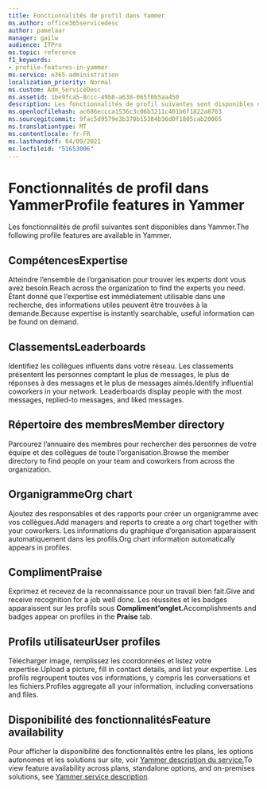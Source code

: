 ```yaml
---
title: Fonctionnalités de profil dans Yammer
ms.author: office365servicedesc
author: pamelaar
manager: gailw
audience: ITPro
ms.topic: reference
f1_keywords:
- profile-features-in-yammer
ms.service: o365-administration
localization_priority: Normal
ms.custom: Adm_ServiceDesc
ms.assetid: 1be9fca5-8ccc-49b8-a638-065f0b5aa450
description: Les fonctionnalités de profil suivantes sont disponibles dans Yammer.
ms.openlocfilehash: ac686eccca1536c3c06b3211c401b6f1822a8703
ms.sourcegitcommit: 9fac5d9579e3b370b15384b36d0f1805cab20065
ms.translationtype: MT
ms.contentlocale: fr-FR
ms.lasthandoff: 04/09/2021
ms.locfileid: "51653006"
---
```

# <a name="profile-features-in-yammer"></a><span data-ttu-id="b3f95-103">Fonctionnalités de profil dans Yammer</span><span class="sxs-lookup"><span data-stu-id="b3f95-103">Profile features in Yammer</span></span>

<span data-ttu-id="b3f95-104">Les fonctionnalités de profil suivantes sont disponibles dans Yammer.</span><span class="sxs-lookup"><span data-stu-id="b3f95-104">The following profile features are available in Yammer.</span></span>
 
## <a name="expertise"></a><span data-ttu-id="b3f95-105">Compétences</span><span class="sxs-lookup"><span data-stu-id="b3f95-105">Expertise</span></span>

<span data-ttu-id="b3f95-106">Atteindre l’ensemble de l’organisation pour trouver les experts dont vous avez besoin.</span><span class="sxs-lookup"><span data-stu-id="b3f95-106">Reach across the organization to find the experts you need.</span></span> <span data-ttu-id="b3f95-107">Étant donné que l’expertise est immédiatement utilisable dans une recherche, des informations utiles peuvent être trouvées à la demande.</span><span class="sxs-lookup"><span data-stu-id="b3f95-107">Because expertise is instantly searchable, useful information can be found on demand.</span></span>

## <a name="leaderboards"></a><span data-ttu-id="b3f95-108">Classements</span><span class="sxs-lookup"><span data-stu-id="b3f95-108">Leaderboards</span></span>

<span data-ttu-id="b3f95-p102">Identifiez les collègues influents dans votre réseau. Les classements présentent les personnes comptant le plus de messages, le plus de réponses à des messages et le plus de messages aimés.</span><span class="sxs-lookup"><span data-stu-id="b3f95-p102">Identify influential coworkers in your network. Leaderboards display people with the most messages, replied-to messages, and liked messages.</span></span>

## <a name="member-directory"></a><span data-ttu-id="b3f95-111">Répertoire des membres</span><span class="sxs-lookup"><span data-stu-id="b3f95-111">Member directory</span></span>

<span data-ttu-id="b3f95-112">Parcourez l’annuaire des membres pour rechercher des personnes de votre équipe et des collègues de toute l’organisation.</span><span class="sxs-lookup"><span data-stu-id="b3f95-112">Browse the member directory to find people on your team and coworkers from across the organization.</span></span>
  
## <a name="org-chart"></a><span data-ttu-id="b3f95-113">Organigramme</span><span class="sxs-lookup"><span data-stu-id="b3f95-113">Org chart</span></span>

<span data-ttu-id="b3f95-114">Ajoutez des responsables et des rapports pour créer un organigramme avec vos collègues.</span><span class="sxs-lookup"><span data-stu-id="b3f95-114">Add managers and reports to create a org chart together with your coworkers.</span></span> <span data-ttu-id="b3f95-115">Les informations du graphique d’organisation apparaissent automatiquement dans les profils.</span><span class="sxs-lookup"><span data-stu-id="b3f95-115">Org chart information automatically appears in profiles.</span></span>
  
## <a name="praise"></a><span data-ttu-id="b3f95-116">Compliment</span><span class="sxs-lookup"><span data-stu-id="b3f95-116">Praise</span></span>

<span data-ttu-id="b3f95-117">Exprimez et recevez de la reconnaissance pour un travail bien fait.</span><span class="sxs-lookup"><span data-stu-id="b3f95-117">Give and receive recognition for a job well done.</span></span> <span data-ttu-id="b3f95-118">Les réussites et les badges apparaissent sur les profils sous **Compliment’onglet.**</span><span class="sxs-lookup"><span data-stu-id="b3f95-118">Accomplishments and badges appear on profiles in the **Praise** tab.</span></span>
 
## <a name="user-profiles"></a><span data-ttu-id="b3f95-119">Profils utilisateur</span><span class="sxs-lookup"><span data-stu-id="b3f95-119">User profiles</span></span>

<span data-ttu-id="b3f95-120">Télécharger image, remplissez les coordonnées et listez votre expertise.</span><span class="sxs-lookup"><span data-stu-id="b3f95-120">Upload a picture, fill in contact details, and list your expertise.</span></span> <span data-ttu-id="b3f95-121">Les profils regroupent toutes vos informations, y compris les conversations et les fichiers.</span><span class="sxs-lookup"><span data-stu-id="b3f95-121">Profiles aggregate all your information, including conversations and files.</span></span>
  
## <a name="feature-availability"></a><span data-ttu-id="b3f95-122">Disponibilité des fonctionnalités</span><span class="sxs-lookup"><span data-stu-id="b3f95-122">Feature availability</span></span>

<span data-ttu-id="b3f95-123">Pour afficher la disponibilité des fonctionnalités entre les plans, les options autonomes et les solutions sur site, voir [Yammer description du service.](yammer-service-description.md)</span><span class="sxs-lookup"><span data-stu-id="b3f95-123">To view feature availability across plans, standalone options, and on-premises solutions, see [Yammer service description](yammer-service-description.md).</span></span>
  

